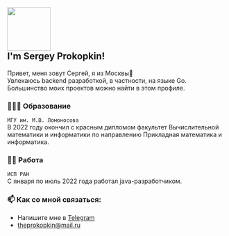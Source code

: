 <div>
<h2> <img src="https://media.giphy.com/media/MeJgB3yMMwIaHmKD4z/giphy.gif" width="100"><br>I'm Sergey Prokopkin!</h2>

Привет, меня зовут Сергей, я из Москвы👋<br> Увлекаюсь backend разработкой, в частности, на языке Go. Большинство моих проектов можно найти в этом профиле.

### 👨🏻‍🎓 Образование
```МГУ им. М.В. Ломоносова```<br> 
В 2022 году окончил с красным дипломом факультет Вычислительной математики и информатики по направлению Прикладная математика и информатика.
### 👨‍💻 Работа
```ИСП РАН```<br> С января по июль 2022 года работал java-разработчиком.

### 📫 Как со мной связаться: 
- Напишите мне в [Telegram](https://t.me/prokopk1n)
- theprokopkin@mail.ru
